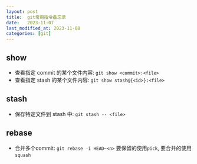 ```yaml
---
layout: post
title:  git常用指令备忘录
date:   2023-11-07
last_modified_at: 2023-11-08
categories: [git]
---
```


## show
- 查看指定 commit 的某个文件内容: `git show <commit>:<file>`
- 查看指定 stash 的某个文件内容: `git show stash@{<id>}:<file>`

## stash
- 保存特定文件到 stash 中: `git stash -- <file>`

## rebase
- 合并多个commit: `git rebase -i HEAD~<n>` 要保留的使用`pick`, 要合并的使用`squash`